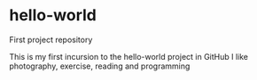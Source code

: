 # hello-world
First project repository

This is my first incursion to the hello-world project in GitHub
I like photography, exercise, reading and programming
